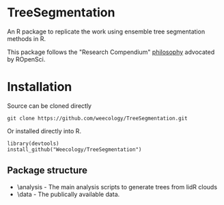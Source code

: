 # TreeSegmentation

An R package to replicate the work using ensemble tree segmentation methods in R.

This package follows the "Research Compendium" [philosophy](https://github.com/ropensci/rrrpkg/blob/master/README.md) advocated by ROpenSci.

# Installation

Source can be cloned directly

```
git clone https://github.com/weecology/TreeSegmentation.git
```

Or installed directly into R.

```
library(devtools)
install_github("Weecology/TreeSegmentation")
```

## Package structure
* \analysis - The main analysis scripts to generate trees from lidR clouds
* \data - The publically available data. 
